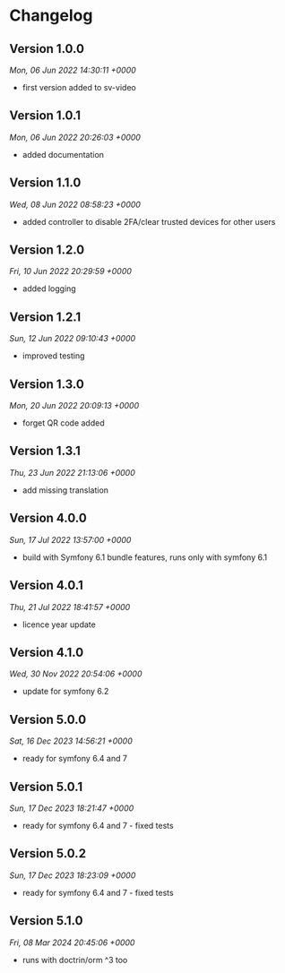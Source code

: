 # Changelog



## Version 1.0.0
*Mon, 06 Jun 2022 14:30:11 +0000*
- first version added to sv-video


## Version 1.0.1
*Mon, 06 Jun 2022 20:26:03 +0000*
- added documentation


## Version 1.1.0
*Wed, 08 Jun 2022 08:58:23 +0000*
- added controller to disable 2FA/clear trusted devices for other users


## Version 1.2.0
*Fri, 10 Jun 2022 20:29:59 +0000*
- added logging


## Version 1.2.1
*Sun, 12 Jun 2022 09:10:43 +0000*
- improved testing


## Version 1.3.0
*Mon, 20 Jun 2022 20:09:13 +0000*
- forget QR code added


## Version 1.3.1
*Thu, 23 Jun 2022 21:13:06 +0000*
- add missing translation


## Version 4.0.0
*Sun, 17 Jul 2022 13:57:00 +0000*
- build with Symfony 6.1 bundle features, runs only with symfony 6.1


## Version 4.0.1
*Thu, 21 Jul 2022 18:41:57 +0000*
- licence year update


## Version 4.1.0
*Wed, 30 Nov 2022 20:54:06 +0000*
- update for symfony 6.2


## Version 5.0.0
*Sat, 16 Dec 2023 14:56:21 +0000*
- ready for symfony 6.4 and 7


## Version 5.0.1
*Sun, 17 Dec 2023 18:21:47 +0000*
- ready for symfony 6.4 and 7 - fixed tests


## Version 5.0.2
*Sun, 17 Dec 2023 18:23:09 +0000*
- ready for symfony 6.4 and 7 - fixed tests


## Version 5.1.0
*Fri, 08 Mar 2024 20:45:06 +0000*
- runs with doctrin/orm ^3 too
